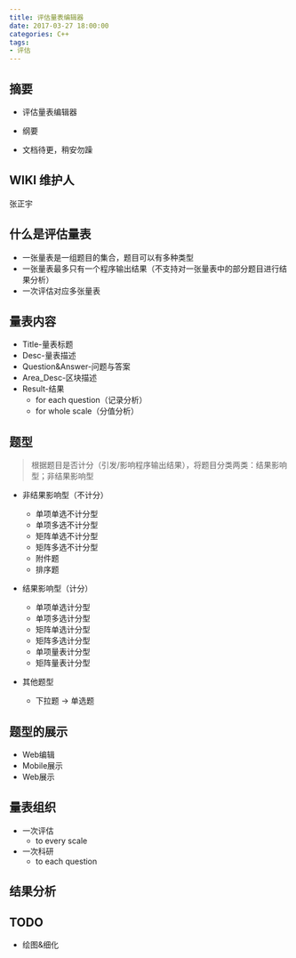 ```yaml
---
title: 评估量表编辑器
date: 2017-03-27 18:00:00
categories: C++
tags:
- 评估
---
```


## 摘要

- 评估量表编辑器

- 纲要

- 文档待更，稍安勿躁

<!--more-->

## WIKI 维护人
张正宇

## 什么是评估量表
- 一张量表是一组题目的集合，题目可以有多种类型
- 一张量表最多只有一个程序输出结果（不支持对一张量表中的部分题目进行结果分析）
- 一次评估对应多张量表

## 量表内容
- Title-量表标题
- Desc-量表描述
- Question&Answer-问题与答案
- Area_Desc-区块描述
- Result-结果
    - for each question（记录分析）
    - for whole scale（分值分析）

## 题型
> 根据题目是否计分（引发/影响程序输出结果），将题目分类两类：结果影响型；非结果影响型

- 非结果影响型（不计分）
    - 单项单选不计分型
    - 单项多选不计分型
    - 矩阵单选不计分型
    - 矩阵多选不计分型
    - 附件题
    - 排序题

- 结果影响型（计分）
   - 单项单选计分型
   - 单项多选计分型
   - 矩阵单选计分型
   - 矩阵多选计分型
   - 单项量表计分型
   - 矩阵量表计分型

- 其他题型
    - 下拉题 -> 单选题

## 题型的展示
- Web编辑
- Mobile展示
- Web展示

## 量表组织

- 一次评估
    - to every scale
- 一次科研
    - to each question

## 结果分析


## TODO
- 绘图&细化


